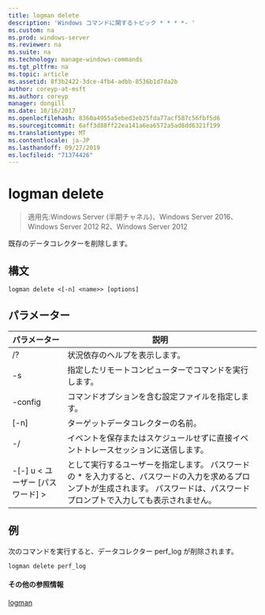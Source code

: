 ```yaml
---
title: logman delete
description: 'Windows コマンドに関するトピック * * * *- '
ms.custom: na
ms.prod: windows-server
ms.reviewer: na
ms.suite: na
ms.technology: manage-windows-commands
ms.tgt_pltfrm: na
ms.topic: article
ms.assetid: 8f3b2422-3dce-4fb4-adbb-8536b1d7da2b
author: coreyp-at-msft
ms.author: coreyp
manager: dongill
ms.date: 10/16/2017
ms.openlocfilehash: 8360a4955a5ebed3eb25fda77acf587c56fbf5d6
ms.sourcegitcommit: 6aff3d88ff22ea141a6ea6572a5ad8dd6321f199
ms.translationtype: MT
ms.contentlocale: ja-JP
ms.lasthandoff: 09/27/2019
ms.locfileid: "71374426"
---
```

# <a name="logman-delete"></a>logman delete

>適用先:Windows Server (半期チャネル)、Windows Server 2016、Windows Server 2012 R2、Windows Server 2012

既存のデータコレクターを削除します。  

## <a name="syntax"></a>構文  
```  
logman delete <[-n] <name>> [options]  
```  
## <a name="parameters"></a>パラメーター  

|        パラメーター        |                                                                               説明                                                                               |
|-------------------------|-------------------------------------------------------------------------------------------------------------------------------------------------------------------------|
|           /?            |                                                                    状況依存のヘルプを表示します。                                                                     |
|   -s <computer name>    |                                                          指定したリモートコンピューターでコマンドを実行します。                                                          |
|     -config <value>     |                                                         コマンドオプションを含む設定ファイルを指定します。                                                         |
|       [-n] <name>       |                                                                   ターゲットデータコレクターの名前。                                                                    |
|          -/           |                                              イベントを保存またはスケジュールせずに直接イベントトレースセッションに送信します。                                               |
| -[-] u < ユーザー [パスワード] > | として実行するユーザーを指定します。 パスワードの \* を入力すると、パスワードの入力を求めるプロンプトが生成されます。 パスワードは、パスワードプロンプトで入力しても表示されません。 |

## <a name="BKMK_examples"></a>例  
次のコマンドを実行すると、データコレクター perf_log が削除されます。  
```  
logman delete perf_log  
```  
#### <a name="additional-references"></a>その他の参照情報  
[logman](logman.md)  
